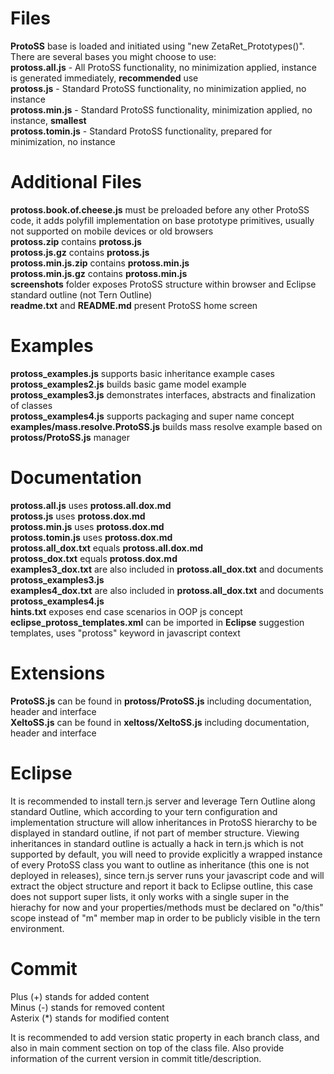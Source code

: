 # Files  
__ProtoSS__ base is loaded and initiated using "new ZetaRet_Prototypes()". There are several bases you might choose to use:  
__protoss.all.js__  - All ProtoSS functionality, no minimization applied, instance is generated immediately, __recommended__ use  
__protoss.js__  - Standard ProtoSS functionality, no minimization applied, no instance  
__protoss.min.js__  - Standard ProtoSS functionality, minimization applied, no instance, __smallest__  
__protoss.tomin.js__  - Standard ProtoSS functionality, prepared for minimization, no instance  

# Additional Files  
__protoss.book.of.cheese.js__ must be preloaded before any other ProtoSS code, it adds polyfill implementation on base prototype primitives, usually not supported on mobile devices or old browsers  
__protoss.zip__ contains __protoss.js__  
__protoss.js.gz__ contains __protoss.js__  
__protoss.min.js.zip__ contains __protoss.min.js__  
__protoss.min.js.gz__ contains __protoss.min.js__  
__screenshots__ folder exposes ProtoSS structure within browser and Eclipse standard outline (not Tern Outline)  
__readme.txt__ and __README.md__ present ProtoSS home screen  

# Examples  
__protoss_examples.js__ supports basic inheritance example cases  
__protoss_examples2.js__ builds basic game model example  
__protoss_examples3.js__ demonstrates interfaces, abstracts and finalization of classes  
__protoss_examples4.js__ supports packaging and super name concept  
__examples/mass.resolve.ProtoSS.js__ builds mass resolve example based on __protoss/ProtoSS.js__ manager  

# Documentation  
__protoss.all.js__ uses __protoss.all.dox.md__  
__protoss.js__ uses __protoss.dox.md__  
__protoss.min.js__ uses __protoss.dox.md__  
__protoss.tomin.js__ uses __protoss.dox.md__  
__protoss.all_dox.txt__ equals __protoss.all.dox.md__  
__protoss_dox.txt__ equals __protoss.dox.md__  
__examples3_dox.txt__ are also included in __protoss.all_dox.txt__  and documents __protoss_examples3.js__  
__examples4_dox.txt__ are also included in __protoss.all_dox.txt__  and documents __protoss_examples4.js__  
__hints.txt__ exposes end case scenarios in OOP js concept  
__eclipse_protoss_templates.xml__ can be imported in __Eclipse__ suggestion templates, uses "protoss" keyword in javascript context  

# Extensions  
__ProtoSS.js__ can be found in __protoss/ProtoSS.js__ including documentation, header and interface  
__XeltoSS.js__ can be found in __xeltoss/XeltoSS.js__ including documentation, header and interface  

# Eclipse  
It is recommended to install tern.js server and leverage Tern Outline along standard Outline, which according to your tern configuration and implementation structure will allow inheritances in ProtoSS hierarchy to be displayed in standard outline, if not part of member structure. Viewing inheritances in standard outline is actually a hack in tern.js which is not supported by default, you will need to provide explicitly a wrapped instance of every ProtoSS class you want to outline as inheritance (this one is not deployed in releases), since tern.js server runs your javascript code and will extract the object structure and report it back to Eclipse outline, this case does not support super lists, it only works with a single super in the hierachy for now and your properties/methods must be declared on "o/this" scope instead of "m" member map in order to be publicly visible in the tern environment.  

# Commit  
Plus (+) stands for added content  
Minus (-) stands for removed content  
Asterix (*) stands for modified content  

It is recommended to add version static property in each branch class, and also in main comment section on top of the class file. Also provide information of the current version in commit title/description.  